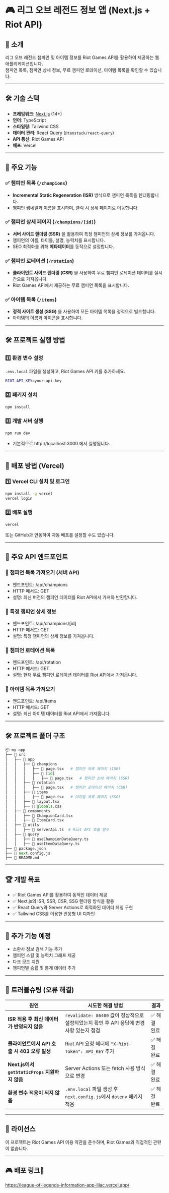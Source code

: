 # 🎮 리그 오브 레전드 정보 앱 (Next.js + Riot API)

## 📌 소개
리그 오브 레전드 챔피언 및 아이템 정보를 Riot Games API를 활용하여 제공하는 웹 애플리케이션입니다.  
챔피언 목록, 챔피언 상세 정보, 무료 챔피언 로테이션, 아이템 목록을 확인할 수 있습니다.

---

## 🛠️ 기술 스택
- **프레임워크**: [Next.js](https://nextjs.org/) (14+)
- **언어**: TypeScript
- **스타일링**: Tailwind CSS
- **데이터 관리**: React Query (`@tanstack/react-query`)
- **API 통신**: Riot Games API
- **배포**: Vercel

---

## 🚀 주요 기능
### ✅ 챔피언 목록 (`/champions`)
- **Incremental Static Regeneration (ISR)** 방식으로 챔피언 목록을 렌더링합니다.
- 챔피언 썸네일과 이름을 표시하며, 클릭 시 상세 페이지로 이동합니다.

### ✅ 챔피언 상세 페이지 (`/champions/[id]`)
- **서버 사이드 렌더링 (SSR)** 을 활용하여 특정 챔피언의 상세 정보를 가져옵니다.
- 챔피언의 이름, 타이틀, 설명, 능력치를 표시합니다.
- SEO 최적화를 위해 **메타데이터**를 동적으로 설정합니다.

### ✅ 챔피언 로테이션 (`/rotation`)
- **클라이언트 사이드 렌더링 (CSR)** 을 사용하여 무료 챔피언 로테이션 데이터를 실시간으로 가져옵니다.
- Riot Games API에서 제공하는 무료 챔피언 목록을 표시합니다.

### ✅ 아이템 목록 (`/items`)
- **정적 사이트 생성 (SSG)** 을 사용하여 모든 아이템 목록을 정적으로 빌드합니다.
- 아이템의 이름과 아이콘을 표시합니다.

---

## 🛠️ 프로젝트 실행 방법

### 1️⃣ 환경 변수 설정
`.env.local` 파일을 생성하고, Riot Games API 키를 추가하세요.

```sh
RIOT_API_KEY=your-api-key
```

### 2️⃣ 패키지 설치
```sh
npm install
```

### 3️⃣ 개발 서버 실행
```sh
npm run dev
```
- 기본적으로 http://localhost:3000 에서 실행됩니다.

---

## 📡 배포 방법 (Vercel)

### 1️⃣ Vercel CLI 설치 및 로그인
```sh
npm install -g vercel
vercel login
```

### 2️⃣ 배포 실행
```sh
vercel
```
또는 GitHub과 연동하여 자동 배포를 설정할 수도 있습니다.

---

## 🔧 주요 API 엔드포인트
### 🔹 챔피언 목록 가져오기 (서버 API)
- 엔드포인트: /api/champions
- HTTP 메서드: GET
- 설명: 최신 버전의 챔피언 데이터를 Riot API에서 가져와 반환합니다.
  
### 🔹 특정 챔피언 상세 정보
- 엔드포인트: /api/champions/[id]
- HTTP 메서드: GET
- 설명: 특정 챔피언의 상세 정보를 가져옵니다.

### 🔹 챔피언 로테이션 목록
- 엔드포인트: /api/rotation
- HTTP 메서드: GET
- 설명: 현재 무료 챔피언 로테이션 데이터를 Riot API에서 가져옵니다.

### 🔹 아이템 목록 가져오기
- 엔드포인트: /api/items
- HTTP 메서드: GET
- 설명: 최신 아이템 데이터를 Riot API에서 가져옵니다.

---

## 🛠️ 프로젝트 폴더 구조

```python
📦 my-app
├── 📂 src
│   ├── 📂 app
│   │   ├── 📂 champions
│   │   │   ├── 📜 page.tsx   # 챔피언 목록 페이지 (ISR)
│   │   │   ├── 📂 [id]
│   │   │   │   ├── 📜 page.tsx   # 챔피언 상세 페이지 (SSR)
│   │   ├── 📂 rotation
│   │   │   ├── 📜 page.tsx   # 챔피언 로테이션 페이지 (CSR)
│   │   ├── 📂 items
│   │   │   ├── 📜 page.tsx   # 아이템 목록 페이지 (SSG)
│   │   ├── 📜 layout.tsx
│   │   ├── 📜 globals.css
│   ├── 📂 components
│   │   ├── 📜 ChampionCard.tsx
│   │   ├── 📜 ItemCard.tsx
│   ├── 📂 utils
│   │   ├── 📜 serverApi.ts  # Riot API 호출 함수
│   ├── 📂 query
│   │   ├── 📜 useChampionDataQuery.ts
│   │   ├── 📜 useItemDataQuery.ts
├── 📜 package.json
├── 📜 next.config.js
├── 📜 README.md
```

---

## 🏆 개발 목표
- ✅ Riot Games API를 활용하여 동적인 데이터 제공
- ✅ Next.js의 ISR, SSR, CSR, SSG 렌더링 방식을 활용
- ✅ React Query와 Server Actions로 최적화된 데이터 페칭 구현
- ✅ Tailwind CSS를 이용한 반응형 UI 디자인

---

## 📌 추가 기능 예정
- 소환사 정보 검색 기능 추가
- 챔피언 스킬 및 능력치 그래프 제공
- 다크 모드 지원
- 챔피언별 승률 및 통계 데이터 추가

---

## 🔧 트러블슈팅 (오류 해결)

| 원인 | 시도한 해결 방법 | 결과 |
|------|---------------|------|
| **ISR 적용 후 최신 데이터가 반영되지 않음** | `revalidate: 86400` 값이 정상적으로 설정되었는지 확인 후 API 응답에 변경 사항 있는지 점검 | ✅ 해결 완료 |
| **클라이언트에서 API 호출 시 403 오류 발생** | Riot API 요청 헤더에 `"X-Riot-Token": API_KEY` 추가 | ✅ 해결 완료 |
| **Next.js에서 `getStaticProps` 지원하지 않음** | Server Actions 또는 fetch 사용 방식으로 변경 | ✅ 해결 완료 |
| **환경 변수 적용이 되지 않음** | `.env.local` 파일 생성 후 `next.config.js`에서 `dotenv` 패키지 적용 | ✅ 해결 완료 |
---

## 📄 라이선스
이 프로젝트는 Riot Games API 이용 약관을 준수하며, Riot Games와 직접적인 관련이 없습니다.

---

## 🎮 배포 링크🚀
https://league-of-legends-information-app-lilac.vercel.app/


